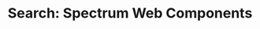 ---
layout: examples.njk
title: 'Search: Spectrum Web Components'
displayName: Search
componentName: search
componentHeading: sp-search
tags:
- component-examples
---